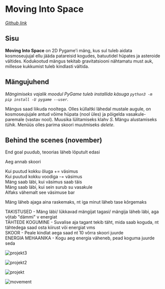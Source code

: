 # Moving Into Space
_[Github link](https://github.com/loorand/pygame-projekt/edit/georg/README.md)_

## Sisu
**Moving Into Space** on 2D Pygame'i mäng, kus sul tuleb aidata kosmoseujujal ellu jääda patareisid kogudes, batuutidel hüpates ja asteroide vältides. Kodukootud mängus tekitab gravitatsiooni nähtamatu must auk, millesse kukkumist tuleb kindlasti vältida.

## Mängujuhend
_Mängimiseks vajalik moodul PyGame tuleb installida käsuga `python3 -m pip install -U pygame --user`._

Mängus saad liikuda nooltega. Olles küllaltki lähedal mustale augule, on kosmoseujujale antud võime hüpata (nool üles) ja põigelda vasakule-paremale (vastav nool). Muusika lülitamiseks klahv _S_. Mängu alustamiseks _tühik_. Menüüs olles parima skoori muutmiseks _delete_.


## Behind the scenes (november)

End goal puudub, teoorias läheb lõputult edasi

Aeg annab skoori

Kui puutud kokku õluga += väsimus  
Kui puutud kokku voodiga -= väsimus  
Mäng saab läbi, kui väsimus saab täis  
Mäng saab läbi, kui sein surub su vasakule  
Alfaks vähemalt see väsimuse bar

Mäng läheb ajaga aina raskemaks, nt iga minut läheb tase kõrgemaks

TAKISTUSED - Mäng läbi/ lükkavad mängijat tagasi/ mängija läheb läbi, aga võtab "dämmi" v energiat  
TÄHTEDE KOGUMINE - Suvalise aja tagant tekib täht, mida saab koguda, nt tähtedega saad osta kiirust või energiat vms  
SKOOR - Peale kindlat aega saad nt 10 võrra skoori juurde  
ENERGIA MEHAANIKA - Kogu aeg energia väheneb, pead koguma juurde seda  

![projekt3](https://github.com/loorand/pygame-projekt/assets/146488878/6ae97cc6-96bd-4ee7-9efb-67f995ce27a3)

![projekt2](https://github.com/loorand/pygame-projekt/assets/146488878/7c77a667-9107-4b5b-bc15-1d8d7364598a)

![projekt](https://github.com/loorand/pygame-projekt/assets/146488878/75874b4b-4917-4f75-b2f7-d41fec5d71e7)

![movement](https://github.com/loorand/pygame-projekt/assets/145984471/b855c0ec-3431-4928-a8d9-d1d2cd7fe9c2)
